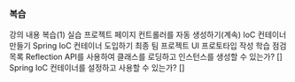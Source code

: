 ### 복습
강의 내용
복습(1)
실습 프로젝트
페이지 컨트롤러를 자동 생성하기(계속)
IoC 컨테이너 만들기
Spring IoC 컨테이너 도입하기
최종 팀 프로젝트
UI 프로토타입 작성
학습 점검 목록
Reflection API를 사용하여 클래스를 로딩하고 인스턴스를 생성할 수 있는가? []
Spring IoC 컨테이너를 설정하고 사용할 수 있는가? []